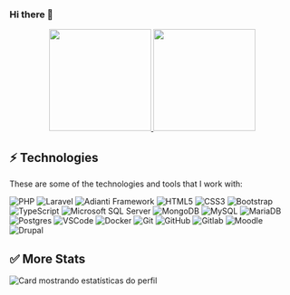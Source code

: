 ### Hi there 👋

<div align="center">
  <a href="https://github.com/jonathasalves8">
    <img height="180em" src="https://github-readme-stats.vercel.app/api?username=jonathasalves8&show_icons=true&theme=dracula&include_all_commits=true&count_private=true"/>
    <img height="180em" src="https://github-readme-stats.vercel.app/api/top-langs/?username=jonathasalves8&layout=compact&langs_count=7&theme=dracula"/>
  </a>
</div>

## ⚡ Technologies

These are some of the technologies and tools that I work with:

![PHP](https://img.shields.io/badge/PHP-777BB4?style=flat-square&logo=php&logoColor=white)
![Laravel](https://img.shields.io/badge/Laravel-100000?style=flat-square&logo=laravel)
![Adianti Framework](https://img.shields.io/badge/Adianti_Framework-FF6D00?style=flat-square&logo=codeigniter&logoColor=white)
![HTML5](https://img.shields.io/badge/-HTML5-E34F26?style=flat-square&logo=html5&logoColor=white)
![CSS3](https://img.shields.io/badge/-CSS3-1572B6?style=flat-square&logo=css3)
![Bootstrap](https://img.shields.io/badge/-Bootstrap-563D7C?style=flat-square&logo=bootstrap)
![TypeScript](https://img.shields.io/badge/-TypeScript-007ACC?style=flat-square&logo=typescript)
![Microsoft SQL Server](https://img.shields.io/badge/-SQL%20Server-CC2927?style=flat-square&logo=microsoft-sql-server&logoColor=white)
![MongoDB](https://img.shields.io/badge/-MongoDB-black?style=flat-square&logo=mongodb)
![MySQL](https://img.shields.io/badge/-MySQL-4479A1?style=flat-square&logo=mysql&logoColor=white)
![MariaDB](https://img.shields.io/badge/MariaDB-003545?style=flat-square&logo=mariadb&logoColor=white)
![Postgres](https://img.shields.io/badge/postgres-%23316192.svg?style=flat-square&&logo=postgresql&logoColor=white)
![VSCode](https://img.shields.io/badge/-VSCode-007ACC?style=flat-square&logo=visual-studio-code&logoColor=white)
![Docker](https://img.shields.io/badge/-Docker-2496ED?style=flat-square&logo=docker&logoColor=white)
![Git](https://img.shields.io/badge/-Git-black?style=flat-square&logo=git)
![GitHub](https://img.shields.io/badge/-GitHub-181717?style=flat-square&logo=github)
![Gitlab](https://img.shields.io/badge/GitLab-100000?style=flat-square&logo=gitlab)
![Moodle](https://img.shields.io/badge/Moodle-100000?style=flat-square&logo=moodle)
![Drupal](https://img.shields.io/badge/Drupal-100000?style=flat-square&logo=drupal)

## :white_check_mark: More Stats

![Card mostrando estatísticas do perfil](https://github-profile-summary-cards.vercel.app/api/cards/profile-details?username=jonathasalves8&theme=dracula)
